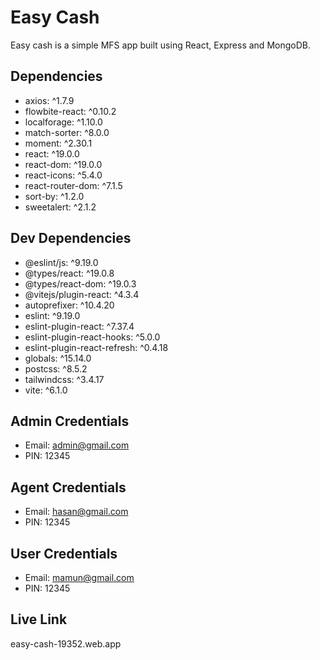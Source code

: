 # Easy Cash

Easy cash is a simple MFS app built using React, Express and MongoDB.

## Dependencies
- axios: ^1.7.9
- flowbite-react: ^0.10.2
- localforage: ^1.10.0
- match-sorter: ^8.0.0
- moment: ^2.30.1
- react: ^19.0.0
- react-dom: ^19.0.0
- react-icons: ^5.4.0
- react-router-dom: ^7.1.5
- sort-by: ^1.2.0
- sweetalert: ^2.1.2

## Dev Dependencies
- @eslint/js: ^9.19.0
- @types/react: ^19.0.8
- @types/react-dom: ^19.0.3
- @vitejs/plugin-react: ^4.3.4
- autoprefixer: ^10.4.20
- eslint: ^9.19.0
- eslint-plugin-react: ^7.37.4
- eslint-plugin-react-hooks: ^5.0.0
- eslint-plugin-react-refresh: ^0.4.18
- globals: ^15.14.0
- postcss: ^8.5.2
- tailwindcss: ^3.4.17
- vite: ^6.1.0

## Admin Credentials
- Email: admin@gmail.com
- PIN: 12345

## Agent Credentials
- Email: hasan@gmail.com
- PIN: 12345

## User Credentials
- Email: mamun@gmail.com
- PIN: 12345

## Live Link
easy-cash-19352.web.app
